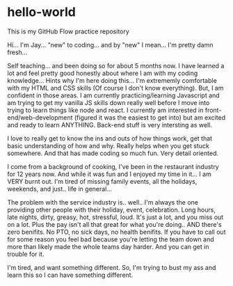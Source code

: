 # hello-world
This is my GitHub Flow practice repository

Hi... I'm Jay... "new" to coding... and by "new" I mean... I'm pretty damn fresh... 

Self teaching... and been doing so for about 5 months now. I have learned a lot and feel pretty good honestly about where I am with my coding knowledge... Hints why I'm here doing this... 
I'm extrememly comfortable with my HTML and CSS skills (Of course I don't know everything). But, I am confident in those areas. I am currently practicing/learning Javascript and am trying to get my vanilla JS skills down really well before I move into trying to learn things like node and react.
I currently am interested in front-end/web-development (figured it was the easiest to get into) but am excited and ready to learn ANYTHING. Back-end stuff is very intersting as well.

I love to really get to know the ins and outs of how things work, get that basic understanding of how and why. Really helps when you get stuck somewhere. And that has made coding so much fun. Very detail oriented. 

I come from a background of cooking, I've been in the restaurant industry for 12 years now. And while it was fun and I enjoyed my time in it... I am VERY burnt out. I'm tired of missing family events, all the holidays, weekends, and just.. life in general...

The problem with the service industry is.. well.. I'm always the one providing other people with their holiday, event, celebration. Long hours, late nights, dirty, greasy, hot, stressful, loud. It's just a lot, and you miss out on a lot. Plus the pay isn't all that great for what you're doing.. AND there's zero benifits. No PTO, no sick days, no health benifits. If you have to call out for some reason you feel bad because you're letting the team down and more than likely made the whole teams day harder. And you can get in trouble for it.

I'm tired, and want something different. So, I'm trying to bust my ass and learn this so I can have something different.
